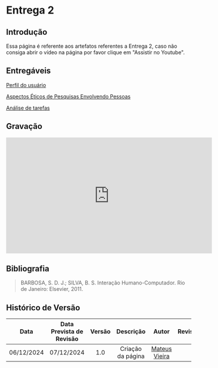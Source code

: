 # Entrega 2

## Introdução

Essa página é referente aos artefatos referentes a Entrega 2, caso não consiga abrir o vídeo na página por favor clique em "Assistir no Youtube".

## Entregáveis

[Perfil do usuário](../../planejamento/perfil_de_usuario.md)

[Aspectos Éticos de Pesquisas Envolvendo Pessoas](../../planejamento/aspectos_eticos.md)

[Análise de tarefas](../../planejamento/analise_tarefas.md)

## Gravação

<iframe width="560" height="315" src="https://www.youtube.com/embed/ncItwIRez38" frameborder="0" allowfullscreen></iframe>

## Bibliografia

<!-- livro utilizado pelo professor na disciplina. -->

> BARBOSA, S. D. J.; SILVA, B. S. Interação Humano-Computador. Rio de Janeiro: Elsevier, 2011.

## Histórico de Versão

|    Data    | Data Prevista de Revisão | Versão |     Descrição     |                   Autor                    | Revisor |
| :--------: | :----------------------: | :----: | :---------------: | :----------------------------------------: | :-----: |
| 06/12/2024 |        07/12/2024        |  1.0   | Criação da página | [Mateus Vieira](https://github.com/matix0) |         |
